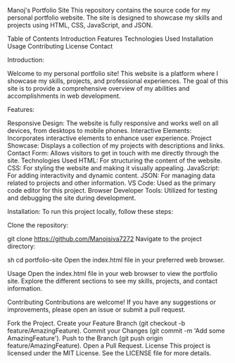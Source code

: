 ﻿Manoj's Portfolio Site
This repository contains the source code for my personal portfolio website. The site is designed to showcase my skills and projects using HTML, CSS, JavaScript, and JSON.

Table of Contents
Introduction
Features
Technologies Used
Installation
Usage
Contributing
License
Contact

Introduction:

Welcome to my personal portfolio site! This website is a platform where I showcase my skills, projects, and professional experiences. The goal of this site is to provide a comprehensive overview of my abilities and accomplishments in web development.

Features:

Responsive Design: The website is fully responsive and works well on all devices, from desktops to mobile phones.
Interactive Elements: Incorporates interactive elements to enhance user experience.
Project Showcase: Displays a collection of my projects with descriptions and links.
Contact Form: Allows visitors to get in touch with me directly through the site.
Technologies Used
HTML: For structuring the content of the website.
CSS: For styling the website and making it visually appealing.
JavaScript: For adding interactivity and dynamic content.
JSON: For managing data related to projects and other information.
VS Code: Used as the primary code editor for this project.
Browser Developer Tools: Utilized for testing and debugging the site during development.

Installation:
To run this project locally, follow these steps:

Clone the repository:

git clone https://github.com/Manojsiva7272
Navigate to the project directory:

sh
cd portfolio-site
Open the index.html file in your preferred web browser.

Usage
Open the index.html file in your web browser to view the portfolio site. Explore the different sections to see my skills, projects, and contact information.

Contributing
Contributions are welcome! If you have any suggestions or improvements, please open an issue or submit a pull request.

Fork the Project.
Create your Feature Branch (git checkout -b feature/AmazingFeature).
Commit your Changes (git commit -m 'Add some AmazingFeature').
Push to the Branch (git push origin feature/AmazingFeature).
Open a Pull Request.
License
This project is licensed under the MIT License. See the LICENSE file for more details.